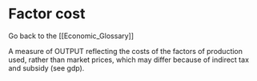 # Factor cost

Go back to the [[Economic_Glossary]]


A measure of OUTPUT reflecting the costs of the factors of production used, rather than market prices, which may differ because of indirect tax and subsidy (see gdp).

